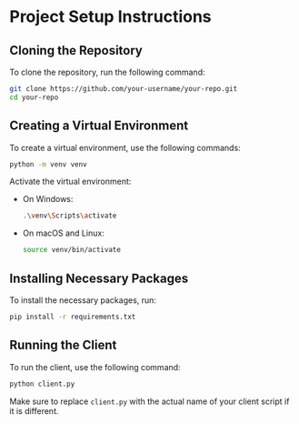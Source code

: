 # Project Setup Instructions

## Cloning the Repository

To clone the repository, run the following command:

```sh
git clone https://github.com/your-username/your-repo.git
cd your-repo
```

## Creating a Virtual Environment

To create a virtual environment, use the following commands:

```sh
python -m venv venv
```

Activate the virtual environment:

- On Windows:
  ```sh
  .\venv\Scripts\activate
  ```
- On macOS and Linux:
  ```sh
  source venv/bin/activate
  ```

## Installing Necessary Packages

To install the necessary packages, run:

```sh
pip install -r requirements.txt
```

## Running the Client

To run the client, use the following command:

```sh
python client.py
```

Make sure to replace `client.py` with the actual name of your client script if it is different.
